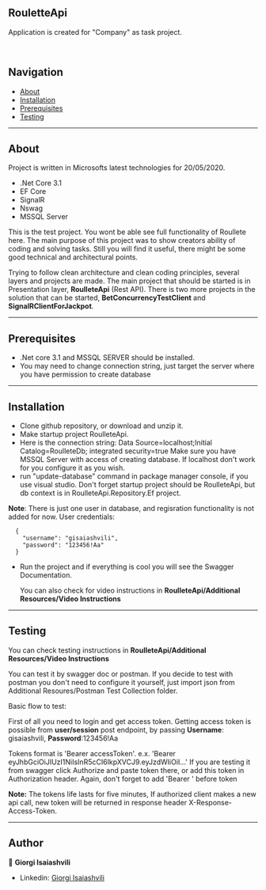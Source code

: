 
  <h2>RouletteApi</h2>
    Application is created for "Company" as task project.
    <br />

 
  </p>
  <br>  
  
  ## Navigation

- [About](#About)
- [Installation](#installation)
- [Prerequisites](#Prerequisites)
- [Testing](#Testing)
---

## About
Project is written in Microsofts latest technologies for 20/05/2020.

- .Net Core 3.1
-  EF Core
-  SignalR
-  Nswag
-  MSSQL Server

This is the test project. You wont be able see full functionality of Roullete here. The main purpose of this project was to show creators ability of coding and solving tasks. Still you will find it useful, there might be some good technical and architectural points.

Trying to follow clean architecture and clean coding principles, several layers and projects are made.
The main project that should be started is in Presentation layer, <b>RoulleteApi</b> (Rest API).
There is two more projects in the solution that can be started, <b>BetConcurrencyTestClient</b> and <b>SignalRClientForJackpot</b>.


---

## Prerequisites

- .Net core 3.1 and MSSQL SERVER should be installed. 
- You may need to change connection string, just target the server where you have permission to create database

---

## Installation
- Clone github repository, or download and unzip it. 
- Make startup project RoulleteApi.
- Here is the connection string: Data Source=localhost;Initial Catalog=RoulleteDb; integrated security=true
  Make sure you have MSSQL Server with access of creating database. If localhost don't work for you configure it as you wish.
- run "update-database" command in package manager console, if you use visual studio. 
  Don't forget startup project should be RoulleteApi, but db context is in RoulleteApi.Repository.Ef project.

<b>Note</b>: There is just one user in database, and regisration functionality is not added for now. User credentials:

      {
    	"username": "gisaiashvili",
    	"password": "123456!Aa"
      }

- Run the project and if everything is cool you will see the Swagger Documentation.

  You can also check for video instructions in <b>RoulleteApi/Additional Resources/Video Instructions</b>
   
---

## Testing

You can check testing instructions in <b>RoulleteApi/Additional Resources/Video Instructions</b>

You can test it by swagger doc or postman.
If you decide to test with postman you don't need to configure it yourself, just import json from Additional Resoures/Postman Test Collection folder.

Basic flow to test:

First of all you need to login and get access token.
Getting access token is possible from <b>user/session</b> post endpoint, by passing <b>Username</b>: gisaiashvili, <b>Password</b>:123456!Aa

Tokens format is 'Bearer accessToken'. e.x. 'Bearer eyJhbGciOiJIUzI1NiIsInR5cCI6IkpXVCJ9.eyJzdWIiOiI...'
If you are testing it from swagger click Authorize and paste token there, or add this token in Authorization header. Again, don't forget to add 'Bearer ' before token

<b>Note:</b> The tokens life lasts for five minutes, 
	     If authorized client makes a new api call, new token will be returned in response header X-Response-Access-Token.
   
---


## Author
  🧔 **Giorgi Isaiashvili**

- Linkedin: [Giorgi Isaiashvili](https://www.linkedin.com/in/isaiashvili/)
